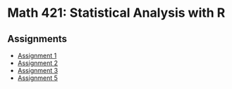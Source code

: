 # Math 421: Statistical Analysis with R

## Assignments

- [Assignment 1](Assignment1.html)
- [Assignment 2](Assignment2.html)
- [Assignment 3](Assignment3.html)
- [Assignment 5](Assignment5.html)
